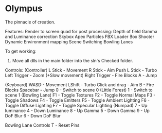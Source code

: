 Olympus
=======

The pinnacle of creation.

Features:
Render to screen quad for post processing:
    Depth of field
	Gamma and Luminance correction
Skybox
Apex Particles
FBX Loader
Box Shooter
Dynamic Environment mapping
Scene Switching
Bowling Lanes

To get working:
1. Move all dlls in the main folder into the sln's Checked folder.

Controls:
(Controller)
L Stick - Movement
R Stick - Aim
Push L Stick - Turbo
Left Trigger - Zoom (+Slow movement)
Right Trigger - Fire Blocks
A - Jump

(Keyboard)
WASD - Movement
LShift - Turbo
Click and drag - Aim
B - Fire Blocks
Spacebar - Jump
0 - Switch to scene 0 (Little Forest)
1 - Switch to scene 1 (Bowling Lane)
F1 - Toggle Textures
F2 - Toggle Normal Maps
F3 - Toggle Shadows
F4 - Toggle Emitters
F5 - Toggle Ambient Lighting
F6 - Toggle Diffuse Lighting
F7 - Toggle Specular Lighting
(Numpad)
7 - Up luminance
4 - Down Luminance
8 - Up Gamma
5 - Down Gamma
9 - Up DoF Blur
6 - Down DoF Blur

Bowling Lane Controls
T - Reset Pins